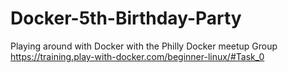 # Docker-5th-Birthday-Party
Playing around with Docker with the Philly Docker meetup Group
https://training.play-with-docker.com/beginner-linux/#Task_0
